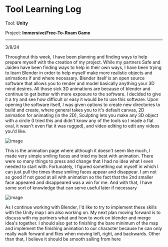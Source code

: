 # Tool Learning Log

Tool: **Unity**

Project: **Immersive/Free-To-Roam Game**

---

3/8/24

Throughout this week, I have been planning and finding ways to help prepare myself with the creation of my project. While my partners Safe and Jaiden have been finding ways to help in their own ways, I have been trying to learn Blender in order to help myself make more realistic objects and animations if and where necessary. Blender itself is an open source software that allows you to render and model basically anything your 3D mind desires. All those sick 3D animations are because of blender and continue to get better with more exposure to the software. I decided to give it a try and see how difficult or easy it would be to use this software. Upon opening the software itself, I was given options to create new directories to build and create, where general takes you to it's default canvas, 2D animation for animating (in the 2D), Sculpting lets you make any 3D object with a circle (I tried this and didn't know any of the tools so I made a flat oval, it wasn't even flat it was rugged), and video editing to edit any videos you'd like. 

![image](https://github.com/ulyssess2140/apcsa-freedom-project/assets/91745039/61c9e84f-cbed-4884-8521-4d3d319efe04)

This is the animation page where although it doesn't seem like much, I made very simple smiling faces and tried my best with animation. There were so many things to press and change that I had no idea what I even needed to start with. Fortunately, I figured something out myself in which I can just pull the times these smiling faces appear and disappear. I am not so good if not good at all with animation so the fact that the 2nd smaller face appeared and disappeared was a win for me. And with that, I have some sort of knowledge that can serve useful later if necessary

![image](https://github.com/ulyssess2140/apcsa-freedom-project/assets/91745039/52b7ee71-b614-4e85-8ae2-1d124aeef744)


As I continue working with Blender, I'd like to try to implement these skills with the Unity map I am also working on. My next plan moving forward is to discuss with my partners what and how to work on blender and merge idea's together. I should also get to finishing the bare minimum of the map and implement the finishing animation to our character because he can only really walk forward and flies when moving left, right, and backwards. Other than that, I believe it should be smooth sailing from here 









<!-- 
* Links you used today (websites, videos, etc)
* Things you tried, progress you made, etc
* Challenges, a-ha moments, etc
* Questions you still have
* What you're going to try next
-->

